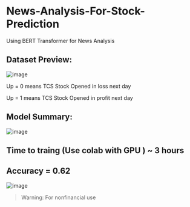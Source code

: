 # News-Analysis-For-Stock-Prediction
Using BERT Transformer for News Analysis

## Dataset Preview:

![image](https://user-images.githubusercontent.com/31812582/112420105-a29d8900-8d52-11eb-83ba-b234348455ec.png)

Up = 0 means TCS Stock Opened in loss next day

Up = 1 means TCS Stock Opened in profit next day

## Model Summary:

![image](https://user-images.githubusercontent.com/31812582/112420204-d4165480-8d52-11eb-9397-f2c14488d3ff.png)


## Time to traing (Use colab with GPU ) ~ 3 hours

## Accuracy = 0.62

![image](https://user-images.githubusercontent.com/31812582/112419940-4e92a480-8d52-11eb-978b-782b28740051.png)

>Warning: For nonfinancial use
